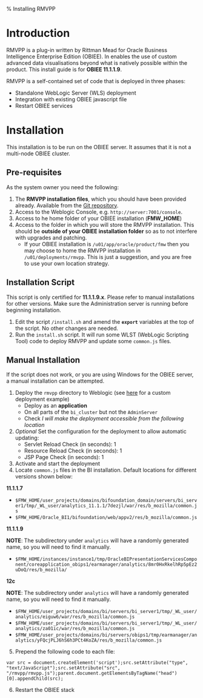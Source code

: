 % Installing RMVPP

# Introduction

RMVPP is a plug-in written by Rittman Mead for Oracle Business Intelligence Enterprise Edition (OBIEE). In enables the use of custom advanced data visualisations beyond what is natively possible within the product. This install guide is for **OBIEE 11.1.1.9**.

RMVPP is a self-contained set of code that is deployed in three phases:

* Standalone WebLogic Server (WLS) deployment
* Integration with existing OBIEE javascript file
* Restart OBIEE services

# Installation

This installation is to be run on the OBIEE server. It assumes that it is not a multi-node OBIEE cluster.

## Pre-requisites

As the system owner you need the following:

1. The **RMVPP installation files**, which you should have been provided already. Available from the [Git repository](https://github.com/RittmanMead/VPP).
2. Access to the Weblogic Console, e.g. `http://server:7001/console`.
3. Access to he home folder of your OBIEE installation (**FMW_HOME**)
4. Access to the folder in which you will store the RMVPP installation. This should be **outside of your OBIEE installation folder** so as to not interfere with upgrades and patching.
	* If your OBIEE installation is `/u01/app/oracle/product/fmw` then you may choose to home the RMVPP installation in `/u01/deployments/rmvpp`. This is just a suggestion, and you are free to use your own location strategy.

## Installation Script

This script is only certified for **11.1.1.9.x**. Please refer to manual installations for other versions. Make sure the Administration server is running before beginning installation.

1. Edit the script `/install.sh` and amend the **`export`** variables at the top of the script. No other changes are needed.
2. Run the `install.sh` script. It will run some WLST (WebLogic Scripting Tool) code to deploy RMVPP and update some `common.js` files.

## Manual Installation

If the script does not work, or you are using Windows for the OBIEE server, a manual installation can be attempted.

1. Deploy the `rmvpp` directory to Weblogic (see [here](http://www.rittmanmead.com/2010/12/oracle-bi-ee-11g-styles-skins-custom-xml-messages/) for a custom deployment example)
	* Deploy as an **application**
	* On all parts of the `bi_cluster` but not the `AdminServer`
	* Check *I will make the deployment accessible from the following location*
2. *Optional* Set the configuration for the deployment to allow automatic updating:
	* Servlet Reload Check (in seconds): 1
	* Resource Reload Check (in seconds): 1
	* JSP Page Check (in seconds): 1
3. Activate and start the deployment
4. Locate `common.js` files in the BI installation. Default locations for different versions shown below:

**11.1.1.7**

* `$FMW_HOME/user_projects/domains/bifoundation_domain/servers/bi_server1/tmp/_WL_user/analytics_11.1.1/7dezjl/war/res/b_mozilla/common.js`
* `$FMW_HOME/Oracle_BI1/bifoundation/web/appv2/res/b_mozilla/common.js`

**11.1.1.9**

**NOTE**: The subdirectory under `analytics` will have a randomly generated name, so you will need to find it manually.
* `$FMW_HOME/instances/instance1/tmp/OracleBIPresentationServicesComponent/coreapplication_obips1/earmanager/analytics/8mr0HxRkelhRp5pEz2uDoQ/res/b_mozilla/`


**12c**

**NOTE**: The subdirectory under `analytics` will have a randomly generated name, so you will need to find it manually.

* `$FMW_HOME/user_projects/domains/bi/servers/bi_server1/tmp/_WL_user/analytics/eiguw6/war/res/b_mozilla/common.js`
* `$FMW_HOME/user_projects/domains/bi/servers/bi_server1/tmp/_WL_user/analytics/za01ic/war/res/b_mozilla/common.js`
* `$FMW_HOME/user_projects/domains/bi/servers/obips1/tmp/earmanager/analytics/yFQcjPLJ6hS6h3PCt4KoZA/res/b_mozilla/common.js`

5. Prepend the following code to each file:

```
var src = document.createElement('script');src.setAttribute("type", "text/JavaScript");src.setAttribute("src", "/rmvpp/rmvpp.js");parent.document.getElementsByTagName("head")[0].appendChild(src);
```

6. Restart the OBIEE stack
